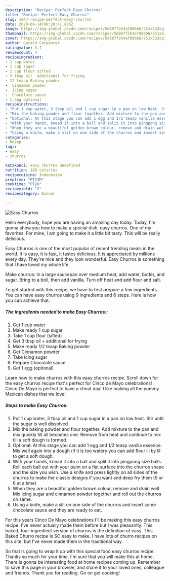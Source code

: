 ```yaml
---
description: "Recipe: Perfect Easy Churros"
title: "Recipe: Perfect Easy Churros"
slug: 1947-recipe-perfect-easy-churros
date: 2020-06-14T00:20:41.885Z
image: https://img-global.cpcdn.com/recipes/5d887f264af806b6/751x532cq70/easy-churros-recipe-main-photo.jpg
thumbnail: https://img-global.cpcdn.com/recipes/5d887f264af806b6/751x532cq70/easy-churros-recipe-main-photo.jpg
cover: https://img-global.cpcdn.com/recipes/5d887f264af806b6/751x532cq70/easy-churros-recipe-main-photo.jpg
author: Gerald Carpenter
ratingvalue: 3.7
reviewcount: 4
recipeingredient:
- 1 cup water
- 1 cup sugar
- 1 cup flour sifted
- 3 tbsp oil  additional for frying
- 12 teasp Baking powder
-  Cinnamon powder
-  Icing sugar
-  Chocolate sauce
- 1 egg optional
recipeinstructions:
- "Put 1 cup water, 3 tbsp oil and 1 cup sugar in a pan on low heat. Stir until the sugar is well dissolved"
- "Mix the baking powder and flour together. Add mixture to the pan and mix quickly till all becomes one. Remove from heat and continue to mix till a soft dough is formed."
- "Optional: At this stage you can add 1 egg and 1/2 teasp vanilla essence. Mix well again into a dough (if it is too watery you can add flour lil by lil to get a soft dough."
- "With your hands, knead it into a ball and split it into pingpong size balls. Roll each ball out with your palm on a flat surface into the churros shape and the size you wish. Use a knife and press lightly on all sides of the churros to make the classic designs if you want and deep fry them (5 or 6 at a time)"
- "When they are a beautiful golden brown colour, remove and drain well. Mix icing sugar and cinnamon powder together and roll out the churros on same."
- "Using a knife, make a slit on one side of the churros and insert some chocolate sauce and they are ready to eat."
categories:
- Resep
tags:
- easy
- churros

katakunci: easy churros undefined
nutrition: 108 calories
recipecuisine: Indonesian
preptime: "PT23M"
cooktime: "PT2H"
recipeyield: "2"
recipecategory: Dinner

---
```



![Easy Churros](https://img-global.cpcdn.com/recipes/5d887f264af806b6/751x532cq70/easy-churros-recipe-main-photo.jpg)

Hello everybody, hope you are having an amazing day today. Today, I'm gonna show you how to make a special dish, easy churros. One of my favorites. For mine, I am going to make it a little bit tasty. This will be really delicious.

Easy Churros is one of the most popular of recent trending meals in the world. It is easy, it is fast, it tastes delicious. It is appreciated by millions every day. They're nice and they look wonderful. Easy Churros is something that I have loved my whole life.

Make churros: In a large saucepan over medium heat, add water, butter, and sugar. Bring to a boil, then add vanilla. Turn off heat and add flour and salt.


To get started with this recipe, we have to first prepare a few ingredients. You can have easy churros using 9 ingredients and 6 steps. Here is how you can achieve that.

##### The ingredients needed to make Easy Churros::

1. Get 1 cup water
1. Make ready 1 cup sugar
1. Take 1 cup flour (sifted)
1. Get 3 tbsp oil + additional for frying
1. Make ready 1/2 teasp Baking powder
1. Get  Cinnamon powder
1. Take  Icing sugar
1. Prepare  Chocolate sauce
1. Get 1 egg (optional)


Learn how to make churros with this easy churros recipe. Scroll down for the easy churros recipe that&#39;s perfect for Cinco de Mayo celebrations! Cinco De Mayo is perfect to have a cheat day! I like making all the yummy Mexican dishes that we love! 

##### Steps to make Easy Churros:

1. Put 1 cup water, 3 tbsp oil and 1 cup sugar in a pan on low heat. Stir until the sugar is well dissolved
1. Mix the baking powder and flour together. Add mixture to the pan and mix quickly till all becomes one. Remove from heat and continue to mix till a soft dough is formed.
1. Optional: At this stage you can add 1 egg and 1/2 teasp vanilla essence. Mix well again into a dough (if it is too watery you can add flour lil by lil to get a soft dough.
1. With your hands, knead it into a ball and split it into pingpong size balls. Roll each ball out with your palm on a flat surface into the churros shape and the size you wish. Use a knife and press lightly on all sides of the churros to make the classic designs if you want and deep fry them (5 or 6 at a time)
1. When they are a beautiful golden brown colour, remove and drain well. Mix icing sugar and cinnamon powder together and roll out the churros on same.
1. Using a knife, make a slit on one side of the churros and insert some chocolate sauce and they are ready to eat.


For this years Cinco De Mayo celebrations I&#39;ll be making this easy churros recipe. I&#39;ve never actually made them before but I was pleasantly. This baked, four-ingredient version of churros is the definition of easy. This Baked Churro recipe is SO easy to make. I have lots of churro recipes on this site, but I&#39;ve never made them in the traditional way. 

So that is going to wrap it up with this special food easy churros recipe. Thanks so much for your time. I'm sure that you will make this at home. There is gonna be interesting food at home recipes coming up. Remember to save this page in your browser, and share it to your loved ones, colleague and friends. Thank you for reading. Go on get cooking!
